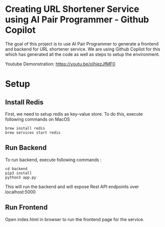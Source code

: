 # Creating URL Shortener Service using AI Pair Programmer - Github Copilot

The goal of this project is to use AI Pair Programmer to generate a frontend and backend for URL shortener service.
We are using Github Copilot for this which has generated all the code as well as steps to setup the environment.

Youtube Demonstration: https://youtu.be/oIhiezJfMF0

# Setup

## Install Redis
First, we need to setup redis as key-value store. To do this, execute following commands on MacOS
```
brew install redis
brew services start redis
```

## Run Backend
To run backend, execute following commands : 
```
cd backend
pip3 install
python3 app.py
```
This will run the backend and will expose Rest API endpoints over localhost:5000

## Run Frontend
Open index.html in browser to run the frontend page for the service.
